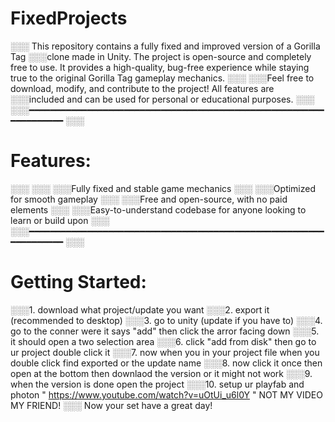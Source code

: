 # FixedProjects
░░░ This repository contains a fully fixed and improved version of a Gorilla Tag
░░░clone made in Unity. The project is open-source and completely free to use. It provides a high-quality, bug-free experience while staying true to the original Gorilla Tag gameplay mechanics.
░░░
░░░Feel free to download, modify, and contribute to the project! All features are 
░░░included and can be used for personal or educational purposes.
░░░
░░░━━━━━━━━━━━━━━━━━━━━━━━━━━━━━━━━━━━━━━━━━━━━━━━━━━━━━━━━━━━━━━━━━━
░░░
# Features:
░░░
░░░
░░░Fully fixed and stable game mechanics
░░░
░░░Optimized for smooth gameplay
░░░
░░░Free and open-source, with no paid elements
░░░
░░░Easy-to-understand codebase for anyone looking to learn or build upon
░░░
░░░━━━━━━━━━━━━━━━━━━━━━━━━━━━━━━━━━━━━━━━━━━━━━━━━━━━━━━━━━━━━━━━━━━
░░░
# Getting Started:
░░░1. download what project/update you want
░░░2. export it (recommended to desktop)
░░░3. go to unity (update if you have to)
░░░4. go to the conner were it says "add" then click the arror facing down
░░░5. it should open a two selection area
░░░6. click "add from disk" then go to ur project double click it
░░░7. now when you in your project file when you double click find exported or the update name
░░░8. now click it once then open at the bottom then downlaod the version or it might not work
░░░9. when the version is done open the project
░░░10. setup ur playfab and photon " https://www.youtube.com/watch?v=uOtUi_u6l0Y " NOT MY VIDEO MY FRIEND!
░░░    Now your set have a great day!
